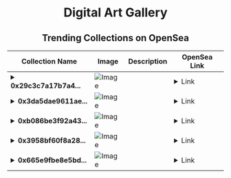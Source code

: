 <div align="center">

# Digital Art Gallery

## Trending Collections on OpenSea

| Collection Name                       | Image                                                                                     | Description                       | OpenSea Link                                                                                          |
|---------------------------------------|-------------------------------------------------------------------------------------------|-----------------------------------|--------------------------------------------------------------------------------------------------------|
| **<details><summary>0x29c3c7a17b7a4...</summary>0x29c3c7a17b7a4f1414776cfad9f503459baecf71</details>** | ![Image](https://i2.seadn.io/optimism/0xf2bc31a6b37c6b4ab676fb38aa5a5960847d1b6a/e7569628e409429926c9300e776192/63e7569628e409429926c9300e776192.png?w=200&auto=format) |  | <details><summary>Link</summary>[0x29c3c7a17b7a4f1414776cfad9f503459baecf71](https://opensea.io/collection/0x29c3c7a17b7a4f1414776cfad9f503459baecf71)</details> |
| **<details><summary>0x3da5dae9611ae...</summary>0x3da5dae9611ae4c476e8e10beb3a7de6777a1277</details>** | ![Image](https://i2.seadn.io/optimism/0xf2bc31a6b37c6b4ab676fb38aa5a5960847d1b6a/e7569628e409429926c9300e776192/63e7569628e409429926c9300e776192.png?w=200&auto=format) |  | <details><summary>Link</summary>[0x3da5dae9611ae4c476e8e10beb3a7de6777a1277](https://opensea.io/collection/0x3da5dae9611ae4c476e8e10beb3a7de6777a1277)</details> |
| **<details><summary>0xb086be3f92a43...</summary>0xb086be3f92a43a4bf5c6ea0c46f5a8f819cf0fe1</details>** | ![Image](https://i2.seadn.io/optimism/0xf2bc31a6b37c6b4ab676fb38aa5a5960847d1b6a/e7569628e409429926c9300e776192/63e7569628e409429926c9300e776192.png?w=200&auto=format) |  | <details><summary>Link</summary>[0xb086be3f92a43a4bf5c6ea0c46f5a8f819cf0fe1](https://opensea.io/collection/0xb086be3f92a43a4bf5c6ea0c46f5a8f819cf0fe1)</details> |
| **<details><summary>0x3958bf60f8a28...</summary>0x3958bf60f8a28ba94003f7c53280a955168d042e</details>** | ![Image](https://i2.seadn.io/optimism/0xf2bc31a6b37c6b4ab676fb38aa5a5960847d1b6a/e7569628e409429926c9300e776192/63e7569628e409429926c9300e776192.png?w=200&auto=format) |  | <details><summary>Link</summary>[0x3958bf60f8a28ba94003f7c53280a955168d042e](https://opensea.io/collection/0x3958bf60f8a28ba94003f7c53280a955168d042e)</details> |
| **<details><summary>0x665e9fbe8e5bd...</summary>0x665e9fbe8e5bd87802f4c8ff046e71983e3a7a34</details>** | ![Image](https://i2.seadn.io/optimism/0xf2bc31a6b37c6b4ab676fb38aa5a5960847d1b6a/e7569628e409429926c9300e776192/63e7569628e409429926c9300e776192.png?w=200&auto=format) |  | <details><summary>Link</summary>[0x665e9fbe8e5bd87802f4c8ff046e71983e3a7a34](https://opensea.io/collection/0x665e9fbe8e5bd87802f4c8ff046e71983e3a7a34)</details> |

</div>